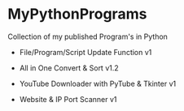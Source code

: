 # MyPythonPrograms
Collection of my published Program's in Python

- File/Program/Script Update Function v1

- All in One Convert & Sort v1.2

- YouTube Downloader with PyTube & Tkinter v1

- Website & IP Port Scanner v1
